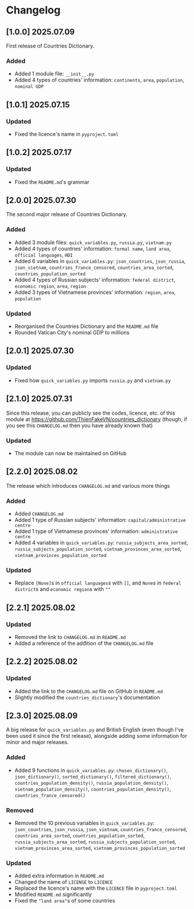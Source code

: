 # Changelog

## [1.0.0] 2025.07.09
First release of Countries Dictionary.

### Added
- Added 1 module file: `__init__.py`
- Added 4 types of countries' information: `continents`, `area`, `population`, `nominal GDP`

## [1.0.1] 2025.07.15
### Updated
- Fixed the licence's name in `pyproject.toml`

## [1.0.2] 2025.07.17
### Updated
- Fixed the `README.md`'s grammar

## [2.0.0] 2025.07.30
The second major release of Countries Dictionary.

### Added
- Added 3 module files: `quick_variables.py`, `russia.py`, `vietnam.py`
- Added 4 types of countries' information: `formal name`, `land area`, `official languages`, `HDI`
- Added 6 variables in `quick_variables.py`: `json_countries`, `json_russia`, `json_vietnam`, `countries_france_censored`, `countries_area_sorted`, `countries_population_sorted`
- Added 4 types of Russian subjects' information: `federal district`, `economic region`, `area`, `region`
- Added 3 types of Vietnamese provinces' information: `region`, `area`, `population`

### Updated
- Reorganised the Countries Dictionary and the `README.md` file
- Rounded Vatican City's nominal GDP to millions

## [2.0.1] 2025.07.30
### Updated
- Fixed how `quick_variables.py` imports `russia.py` and `vietnam.py`

## [2.1.0] 2025.07.31
Since this release, you can publicly see the codes, licence, etc. of this module at https://github.com/ThienFakeVN/countries_dictionary (though, if you see this `CHANGELOG.md` then you have already known that)

### Updated
- The module can now be maintained on GitHub

## [2.2.0] 2025.08.02
The release which introduces `CHANGELOG.md` and various more things

### Added
- Added `CHANGELOG.md`
- Added 1 type of Russian subjects' information: `capital/administrative centre`
- Added 1 type of Vietnamese provinces' information: `administrative centre`
- Added 4 variables in `quick_variables.py`: `russia_subjects_area_sorted`, `russia_subjects_population_sorted`, `vietnam_provinces_area_sorted`, `vietnam_provinces_population_sorted`

### Updated
- Replace `[None]`s in `official languages`s with `[]`, and `None`s in `federal district`s and `economic region`s with `""`

## [2.2.1] 2025.08.02
### Updated
- Removed the link to `CHANGELOG.md` in `README.md`
- Added a reference of the adđition of the `CHANGELOG.md` file

## [2.2.2] 2025.08.02
### Updated
- Added the link to the `CHANGELOG.md` file on GitHub in `README.md`
- Slightly modified the `countries_dictionary`'s documentation

## [2.3.0] 2025.08.09
A big release for `quick_variables.py` and British English (even though I've been used it since the first release), alongside adding some information for minor and major releases.

### Added
- Added 9 functions in `quick_variables.py`: `chosen_dictionary()`, `json_dictionary()`, `sorted_dictionary()`, `filtered_dictionary()`, `countries_population_density()`, `russia_population_density()`, `vietnam_population_density()`, `countries_population_density()`, `countries_france_censored()`

### Removed
- Removed the 10 previous variables in `quick_variables.py`: `json_countries`, `json_russia`, `json_vietnam`, `countries_france_censored`, `countries_area_sorted`, `countries_population_sorted`, `russia_subjects_area_sorted`, `russia_subjects_population_sorted`, `vietnam_provinces_area_sorted`, `vietnam_provinces_population_sorted`

### Updated
- Added extra information in `README.md`
- Changed the name of `LICENSE` to `LICENCE`
- Replaced the licence's name with the `LICENCE` file in `pyproject.toml`
- Modified `README.md` significantly
- Fixed the `"land area"`s of some countries